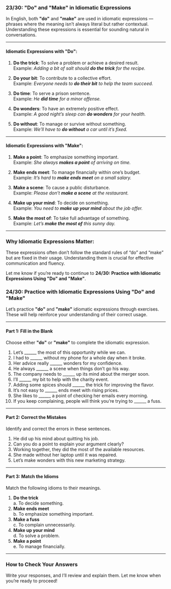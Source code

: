 ### **23/30: "Do" and "Make" in Idiomatic Expressions**

In English, both **"do"** and **"make"** are used in idiomatic expressions — phrases where the meaning isn’t always literal but rather contextual. Understanding these expressions is essential for sounding natural in conversations.

---

#### **Idiomatic Expressions with "Do":**

1. **Do the trick**: To solve a problem or achieve a desired result.  
    Example: _Adding a bit of salt should **do the trick** for the recipe._
    
2. **Do your bit**: To contribute to a collective effort.  
    Example: _Everyone needs to **do their bit** to help the team succeed._
    
3. **Do time**: To serve a prison sentence.  
    Example: _He **did time** for a minor offense._
    
4. **Do wonders**: To have an extremely positive effect.  
    Example: _A good night’s sleep can **do wonders** for your health._
    
5. **Do without**: To manage or survive without something.  
    Example: _We’ll have to **do without** a car until it’s fixed._
    

---

#### **Idiomatic Expressions with "Make":**

1. **Make a point**: To emphasize something important.  
    Example: _She always **makes a point** of arriving on time._
    
2. **Make ends meet**: To manage financially within one’s budget.  
    Example: _It’s hard to **make ends meet** on a small salary._
    
3. **Make a scene**: To cause a public disturbance.  
    Example: _Please don’t **make a scene** at the restaurant._
    
4. **Make up your mind**: To decide on something.  
    Example: _You need to **make up your mind** about the job offer._
    
5. **Make the most of**: To take full advantage of something.  
    Example: _Let’s **make the most of** this sunny day._
    

---

### Why Idiomatic Expressions Matter:

These expressions often don’t follow the standard rules of “do” and “make” but are fixed in their usage. Understanding them is crucial for effective communication and fluency.

Let me know if you’re ready to continue to **24/30: Practice with Idiomatic Expressions Using "Do" and "Make"**.

### **24/30: Practice with Idiomatic Expressions Using "Do" and "Make"**

Let’s practice **"do"** and **"make"** idiomatic expressions through exercises. These will help reinforce your understanding of their correct usage.

---

#### **Part 1: Fill in the Blank**

Choose either **"do"** or **"make"** to complete the idiomatic expression.

1. Let’s ______ the most of this opportunity while we can.
2. I had to ______ without my phone for a whole day when it broke.
3. Her advice really ______ wonders for my confidence.
4. He always ______ a scene when things don’t go his way.
5. The company needs to ______ up its mind about the merger soon.
6. I’ll ______ my bit to help with the charity event.
7. Adding some spices should ______ the trick for improving the flavor.
8. It’s not easy to ______ ends meet with rising prices.
9. She likes to ______ a point of checking her emails every morning.
10. If you keep complaining, people will think you’re trying to ______ a fuss.

---

#### **Part 2: Correct the Mistakes**

Identify and correct the errors in these sentences.

1. He did up his mind about quitting his job.
2. Can you do a point to explain your argument clearly?
3. Working together, they did the most of the available resources.
4. She made without her laptop until it was repaired.
5. Let’s make wonders with this new marketing strategy.

---

#### **Part 3: Match the Idioms**

Match the following idioms to their meanings.

1. **Do the trick**  
    a. To decide something.
2. **Make ends meet**  
    b. To emphasize something important.
3. **Make a fuss**  
    c. To complain unnecessarily.
4. **Make up your mind**  
    d. To solve a problem.
5. **Make a point**  
    e. To manage financially.

---

### **How to Check Your Answers**

Write your responses, and I’ll review and explain them. Let me know when you’re ready to proceed!